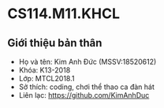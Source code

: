 # CS114.M11.KHCL
## Giới thiệu bản thân
- Họ và tên: Kim Anh Đức (MSSV:18520612)
- Khóa: K13-2018
- Lớp: MTCL2018.1
- Sở thích: coding, chơi thể thao ca đàn hát
- Liên lạc: https://github.com/KimAnhDuc
